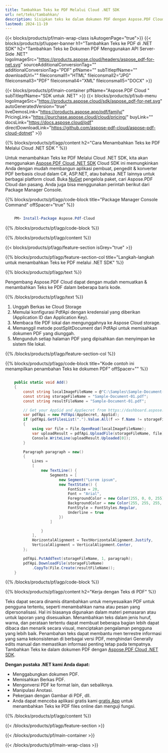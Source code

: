 ```yaml
---
title: Tambahkan Teks ke PDF Melalui Cloud .NET SDK
url: net/teks/tambahkan/
description: Sisipkan teks ke dalam dokumen PDF dengan Aspose.PDF Cloud SDK untuk .NET. Otomatisasi pengeditan konten dengan mudah.
lastmod: 2024-11-19
---
```


{{< blocks/products/pf/main-wrap-class isAutogenPage="true">}}
{{< blocks/products/pf/upper-banner h1="Tambahkan Teks ke PDF di .NET SDK" h2="Tambahkan Teks ke Dokumen PDF Menggunakan API Server-Side .NET" logoImageSrc="https://products.aspose.cloud/headers/aspose_pdf-for-net.svg" sourceAdditionalConversionTag="" additionalConversionTag="PDF" pfName="" subTitlepfName="" downloadUrl="" fileiconsmall1="HTML" fileiconsmall2="JPG" fileiconsmall3="PDF" fileiconsmall4="XML" fileiconsmall5="DOCX" >}}

{{< blocks/products/pf/main-container pfName="Aspose.PDF Cloud " subTitlepfName="SDK untuk .NET" >}}
{{< blocks/products/pf/sub-menu logoImageSrc="https://products.aspose.cloud/sdk/aspose_pdf-for-net.svg"
autoGeneratedVersion="true"
liveDemosLink="https://products.aspose.app/pdf/family/" PricingLink="https://purchase.aspose.cloud/cloud/pricing/" buyLink="" docsLink="https://docs.aspose.cloud/pdf"  directDownloadLink="https://github.com/aspose-pdf-cloud/aspose-pdf-cloud-dotnet" >}}

{{% blocks/products/pf/agp/content h2="Cara Menambahkan Teks ke PDF Melalui Cloud .NET SDK " %}}

Untuk menambahkan Teks ke PDF Melalui Cloud .NET SDK, kita akan menggunakan
[Aspose.PDF Cloud .NET SDK](https://products.aspose.cloud/pdf/net/)
Cloud SDK ini memungkinkan Anda dengan mudah membangun aplikasi pembuat, pengedit & konverter PDF berbasis cloud dalam C#, ASP.NET, atau bahasa .NET lainnya untuk berbagai platform cloud. Buka
[NuGet](https://www.nuget.org/packages/Aspose.Pdf-Cloud)
pengelola paket, cari
Aspose.PDF Cloud
dan pasang. Anda juga bisa menggunakan perintah berikut dari Package Manager Console.

{{% blocks/products/pf/agp/code-block title="Package Manager Console Command" offSpacer="true" %}}

```powershell

    PM> Install-Package Aspose.Pdf-Cloud

```

{{% /blocks/products/pf/agp/code-block %}}

{{% /blocks/products/pf/agp/content %}}

{{< blocks/products/pf/agp/feature-section isGrey="true" >}}

{{% blocks/products/pf/agp/feature-section-col title="Langkah-langkah untuk menambahkan Teks ke PDF melalui .NET SDK" %}}

{{% blocks/products/pf/agp/text %}}

Pengembang Aspose.PDF Cloud dapat dengan mudah memuatkan & menambahkan Teks ke PDF dalam beberapa baris kode.

{{% /blocks/products/pf/agp/text %}}

1. Unggah Berkas ke Cloud Storage
1. Memulai konfigurasi PdfApi dengan kredensial yang diberikan (Application ID dan Application Key).
1. Membaca file PDF lokal dan mengunggahnya ke Aspose Cloud storage.
1. Memanggil metode postSplitDocument dari PdfApi untuk memisahkan dokumen PDF yang diunggah.
1. Mengunduh setiap halaman PDF yang dipisahkan dan menyimpan ke sistem file lokal.

{{% /blocks/products/pf/agp/feature-section-col %}}



{{% blocks/products/pf/agp/code-block title="Kode contoh ini menampilkan penambahan Teks ke dokumen PDF" offSpacer="" %}}

```cs

    public static void Add()
    {
        const string localImageFileName = @"C:\Samples\Sample-Document-01.pdf";
        const string storageFileName = "Sample-Document-01.pdf";
        const string resultFileName = "Sample-Document-01.pdf";

        // Get your AppSid and AppSecret from https://dashboard.aspose.cloud (free registration required).
        var pdfApi = new PdfApi(AppSecret, AppSid);
        if (pdfApi.GetFilesList(".").Value.All(f => f.Name != storageFileName))
        {
            using var file = File.OpenRead(localImageFileName);
            var uploadResult = pdfApi.UploadFile(storageFileName, file);
            Console.WriteLine(uploadResult.Uploaded[0]);
        }

        Paragraph paragraph = new()
        {
            Lines =
            [
                new TextLine() {
                    Segments = [
                        new Segment("Lorem ipsum",
                        new TextState() {
                            FontSize = 20,
                            Font = "Arial",
                            ForegroundColor = new Color(255, 0, 0, 255),
                            BackgroundColor = new Color(255, 255, 255, 0),
                            FontStyle = FontStyles.Regular,
                            Underline = true
                        })
                    ]

                }
            ],
            HorizontalAlignment = TextHorizontalAlignment.Justify,
            VerticalAlignment = VerticalAlignment.Center,
        };

        pdfApi.PutAddText(storageFileName, 1, paragraph);
        pdfApi.DownloadFile(storageFileName)
            .CopyTo(File.Create(resultFileName));
    }
```

{{% /blocks/products/pf/agp/code-block %}}

{{% blocks/products/pf/agp/content h2="Kerja dengan Teks di PDF" %}}

Teks dapat secara dinamis ditambahkan untuk menyesuaikan PDF untuk pengguna tertentu, seperti menambahkan nama atau pesan yang dipersonalisasi. Hal ini biasanya digunakan dalam materi pemasaran atau untuk laporan yang disesuaikan. Menambahkan teks dalam jenis huruf, warna, dan perataan tertentu dapat membuat beberapa bagian lebih dapat dibaca dan menarik secara visual, menciptakan pengalaman pengguna yang lebih baik. Penambahan teks dapat membantu men terrestre informasi yang sama kekonsistenan di berbagai versi PDF, menghindari Generally edits manual dan memastikan informasi penting tetap pada tempatnya.
Tambahkan Teks ke dalam dokumen PDF dengan [Aspose.PDF Cloud .NET SDK](https://products.aspose.cloud/pdf/net/).

**Dengan pustaka .NET kami Anda dapat:**

+ Menggabungkan dokumen PDF.
+ Memisahkan Berkas PDF.
+ Mengonversi PDF ke format lain, dan sebaliknya.
+ Manipulasi Anotasi.
+ Pekerjaan dengan Gambar di PDF, dll.
+ Anda dapat mencoba aplikasi gratis kami [gratis App](https://products.aspose.app/pdf/editor) untuk menambahkan Teks ke PDF files online dan menguji fungsi.

{{% /blocks/products/pf/agp/content %}}

{{< /blocks/products/pf/agp/feature-section >}}

{{< /blocks/products/pf/main-container >}}

{{< /blocks/products/pf/main-wrap-class >}}

